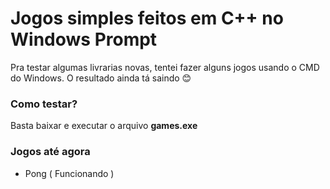 # Jogos simples feitos em C++ no Windows Prompt

Pra testar algumas livrarias novas, tentei fazer alguns jogos usando o CMD do Windows. O resultado ainda tá saindo 😊

### Como testar?

Basta baixar e executar o arquivo **games.exe**

### Jogos até agora

- Pong ( Funcionando )
